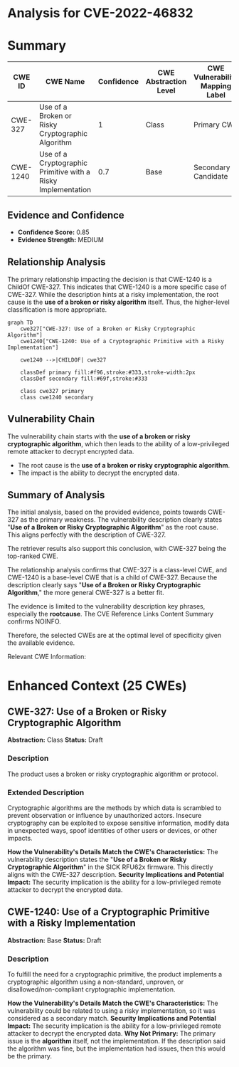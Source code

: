 # Analysis for CVE-2022-46832

# Summary
| CWE ID  | CWE Name                                                   | Confidence | CWE Abstraction Level | CWE Vulnerability Mapping Label | CWE-Vulnerability Mapping Notes |
| ------- | ---------------------------------------------------------- | ---------- | ----------------------- | ----------------------------- | ----------------------------- |
| CWE-327 | Use of a Broken or Risky Cryptographic Algorithm           | 1          | Class                   | Primary CWE                   | Allowed-with-Review           |
| CWE-1240| Use of a Cryptographic Primitive with a Risky Implementation | 0.7        | Base                    | Secondary Candidate         | Allowed                       |

## Evidence and Confidence

*   **Confidence Score:** 0.85
*   **Evidence Strength:** MEDIUM

## Relationship Analysis
The primary relationship impacting the decision is that CWE-1240 is a ChildOf CWE-327. This indicates that CWE-1240 is a more specific case of CWE-327. While the description hints at a risky implementation, the root cause is the **use of a broken or risky algorithm** itself. Thus, the higher-level classification is more appropriate.

```mermaid
graph TD
    cwe327["CWE-327: Use of a Broken or Risky Cryptographic Algorithm"]
    cwe1240["CWE-1240: Use of a Cryptographic Primitive with a Risky Implementation"]
    
    cwe1240 -->|CHILDOF| cwe327
    
    classDef primary fill:#f96,stroke:#333,stroke-width:2px
    classDef secondary fill:#69f,stroke:#333
    
    class cwe327 primary
    class cwe1240 secondary
```

## Vulnerability Chain
The vulnerability chain starts with the **use of a broken or risky cryptographic algorithm**, which then leads to the ability of a low-privileged remote attacker to decrypt encrypted data.
  - The root cause is the **use of a broken or risky cryptographic algorithm**.
  - The impact is the ability to decrypt the encrypted data.

## Summary of Analysis
The initial analysis, based on the provided evidence, points towards CWE-327 as the primary weakness. The vulnerability description clearly states "**Use of a Broken or Risky Cryptographic Algorithm**" as the root cause. This aligns perfectly with the description of CWE-327.

The retriever results also support this conclusion, with CWE-327 being the top-ranked CWE.

The relationship analysis confirms that CWE-327 is a class-level CWE, and CWE-1240 is a base-level CWE that is a child of CWE-327. Because the description clearly says "**Use of a Broken or Risky Cryptographic Algorithm**," the more general CWE-327 is a better fit.

The evidence is limited to the vulnerability description key phrases, especially the **rootcause**. The CVE Reference Links Content Summary confirms NOINFO.

Therefore, the selected CWEs are at the optimal level of specificity given the available evidence.

Relevant CWE Information:

# Enhanced Context (25 CWEs)

## CWE-327: Use of a Broken or Risky Cryptographic Algorithm
**Abstraction:** Class
**Status:** Draft

### Description
The product uses a broken or risky cryptographic algorithm or protocol.

### Extended Description


Cryptographic algorithms are the methods by which data is scrambled to prevent observation or influence by unauthorized actors. Insecure cryptography can be exploited to expose sensitive information, modify data in unexpected ways, spoof identities of other users or devices, or other impacts.

**How the Vulnerability's Details Match the CWE's Characteristics:**
The vulnerability description states the "**Use of a Broken or Risky Cryptographic Algorithm**" in the SICK RFU62x firmware. This directly aligns with the CWE-327 description.
**Security Implications and Potential Impact:**
The security implication is the ability for a low-privileged remote attacker to decrypt the encrypted data.

## CWE-1240: Use of a Cryptographic Primitive with a Risky Implementation
**Abstraction:** Base
**Status:** Draft

### Description
To fulfill the need for a cryptographic primitive, the product implements a cryptographic algorithm using a non-standard, unproven, or disallowed/non-compliant cryptographic implementation.

**How the Vulnerability's Details Match the CWE's Characteristics:**
The vulnerability could be related to using a risky implementation, so it was considered as a secondary match.
**Security Implications and Potential Impact:**
The security implication is the ability for a low-privileged remote attacker to decrypt the encrypted data.
**Why Not Primary:** The primary issue is the **algorithm** itself, not the implementation. If the description said the algorithm was fine, but the implementation had issues, then this would be the primary.